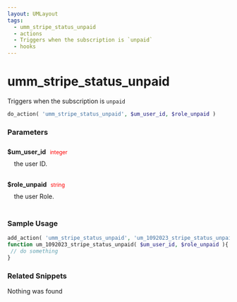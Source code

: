 ```yaml
---
layout: UMLayout
tags: 
  - umm_stripe_status_unpaid
  - actions
  - Triggers when the subscription is `unpaid`
  - hooks
---
```

# umm\_stripe\_status\_unpaid
Triggers when the subscription is `unpaid`
``` php
do_action( 'umm_stripe_status_unpaid', $um_user_id, $role_unpaid )
```
<div class='hook-sep'></div>

### Parameters

<div style='padding: 10px 0px 10px;'>
<strong>$um_user_id</strong> <span style='color:red;font-size:12px;padding: 0px 5px 0px 5px' >integer</span>
<div style="margin-left:10px;padding: 10px 5px">the user ID.</div>
</div>
<div style='padding: 10px 0px 10px;'>
<strong>$role_unpaid</strong> <span style='color:red;font-size:12px;padding: 0px 5px 0px 5px' >string</span>
<div style="margin-left:10px;padding: 10px 5px">the user Role.</div>
</div>
<div class='hook-sep'></div>



### Sample Usage

``` php
add_action( 'umm_stripe_status_unpaid', 'um_1092023_stripe_status_unpaid ', 10, 2 )
function um_1092023_stripe_status_unpaid( $um_user_id, $role_unpaid ){
 // do something
}
```
<div class='hook-sep'></div>



### Related Snippets

Nothing was found

